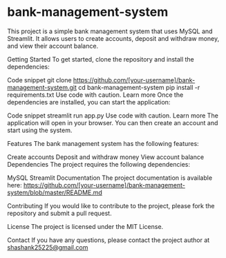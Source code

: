 # bank-management-system
This project is a simple bank management system that uses MySQL and Streamlit. It allows users to create accounts, deposit and withdraw money, and view their account balance.

Getting Started
To get started, clone the repository and install the dependencies:

Code snippet
git clone https://github.com/[your-username]/bank-management-system.git
cd bank-management-system
pip install -r requirements.txt
Use code with caution. Learn more
Once the dependencies are installed, you can start the application:

Code snippet
streamlit run app.py
Use code with caution. Learn more
The application will open in your browser. You can then create an account and start using the system.

Features
The bank management system has the following features:

Create accounts
Deposit and withdraw money
View account balance
Dependencies
The project requires the following dependencies:

MySQL
Streamlit
Documentation
The project documentation is available here: https://github.com/[your-username]/bank-management-system/blob/master/README.md

Contributing
If you would like to contribute to the project, please fork the repository and submit a pull request.

License
The project is licensed under the MIT License.

Contact
If you have any questions, please contact the project author at shashank25225@gmail.com

